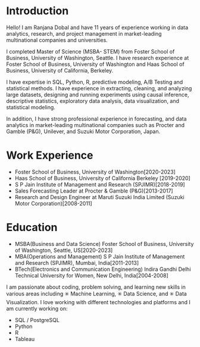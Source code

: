 # Introduction

Hello! I am Ranjana Dobal and have 11 years of experience working in data analytics, research, and project management in market-leading multinational companies and universities. 

I completed Master of Science (MSBA- STEM) from Foster School of Business, University of Washington, Seattle. I have research experience at Foster School of Business, University of Washington and Haas School of Business, University of California, Berkeley. 

I have expertise in SQL, Python, R, predictive modeling, A/B Testing and statistical methods. I have experience in extracting, cleaning, and analyzing large datasets, designing and running experiments using causal inference, descriptive statistics, exploratory data analysis, data visualization, and statistical modeling. 

In addition, I have strong professional experience in forecasting, and data analytics in market-leading multinational companies such as Procter and Gamble (P&G), Unilever, and Suzuki Motor Corporation, Japan. 

# Work Experience
* Foster School of Business, University of Washington[2020-2023]
* Haas School of Business, University of California Berkeley [2019-2020]
* S P Jain Institute of Management and Research (SPJIMR)[2018-2019]
* Sales Forecasting Leader at Procter & Gamble (P&G)[2013-2017]
* Research and Design Engineer at Maruti Suzuki India Limited (Suzuki Motor Corporation)[2008-2011]

# Education
* MSBA(Business and Data Science) Foster School of Business, University of Washington, Seattle, US[2020-2023]
* MBA(Operations and Management) S P Jain Institute of Management and Research (SPJIMR), Mumbai, India[2011-2013]
* BTech(Electronics and Communication Engineering) Indira Gandhi Delhi Technical University for Women, New Delhi, India[2004-2008]

I am passionate about coding, problem solving, and learning new skills in various areas including ✳️ Machine Learning, ✳️ Data Science, and ✳️ Data Visualization.
I love working with different technologies and platforms and I am currently working on:

* SQL / PostgreSQL 
* Python
* R
* Tableau


  


